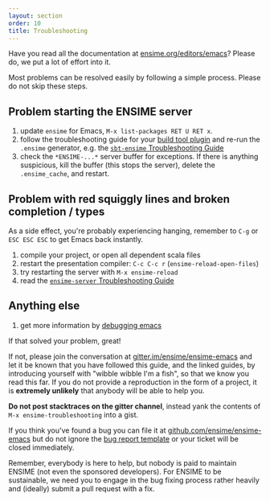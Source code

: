 ```yaml
---
layout: section
order: 10
title: Troubleshooting
---
```


Have you read all the documentation at [ensime.org/editors/emacs](http://ensime.org/editors/emacs)? Please do, we put a lot of effort into it.

Most problems can be resolved easily by following a simple process. Please do not skip these steps.

## Problem starting the ENSIME server

1. update `ensime` for Emacs, `M-x list-packages RET U RET x`.
1. follow the troubleshooting guide for your [build tool plugin](/build_tools) and re-run the `.ensime` generator, e.g. the [`sbt-ensime` Troubleshooting Guide](/build_tools/sbt#starting-the-server)
1. check the `*ENSIME-...*` server buffer for exceptions. If there is anything suspicious, kill the buffer (this stops the server), delete the `.ensime_cache`, and restart.

## Problem with red squiggly lines and broken completion / types

As a side effect, you're probably experiencing hanging, remember to `C-g` or `ESC ESC ESC` to get Emacs back instantly.

1. compile your project, or open all dependent scala files
1. restart the presentation compiler: `C-c C-c r` (`ensime-reload-open-files`)
1. try restarting the server with `M-x ensime-reload`
1. read the [`ensime-server` Troubleshooting Guide](/server/troubleshooting)

## Anything else

1. get more information by [debugging emacs](/editors/emacs/contributing/)

If that solved your problem, great!

If not, please join the conversation at [gitter.im/ensime/ensime-emacs](https://gitter.im/ensime/ensime-emacs) and let it be known that you have followed this guide, and the linked guides, by introducing yourself with "wibble wibble I'm a fish", so that we know you read this far. If you do not provide a reproduction in the form of a project, it is **extremely unlikely** that anybody will be able to help you.

**Do not post stacktraces on the gitter channel**, instead yank the contents of `M-x ensime-troubleshooting` into a gist.

If you think you've found a bug you can file it at [github.com/ensime/ensime-emacs](https://github.com/ensime/ensime-emacs/issues/new) but do not ignore the [bug report template](https://github.com/ensime/ensime-emacs/blob/master/.github/ISSUE_TEMPLATE.md) or your ticket will be closed immediately.

Remember, everybody is here to help, but nobody is paid to maintain ENSIME (not even the sponsored developers). For ENSIME to be sustainable, we need you to engage in the bug fixing process rather heavily and (ideally) submit a pull request with a fix.
